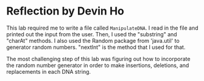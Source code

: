 # Reflection by Devin Ho

This lab required me to write a file called `ManipulateDNA`. I read in the file
and printed out the input from the user. Then, I used the "substring" and
"charAt" methods. I also used the Random package from 'java.util' to generator
random numbers. "nextInt" is the method that I used for that.

The most challenging step of this lab was figuring out how to incorporate the
random number generator in order to make insertions, deletions, and
replacements in each DNA string.

